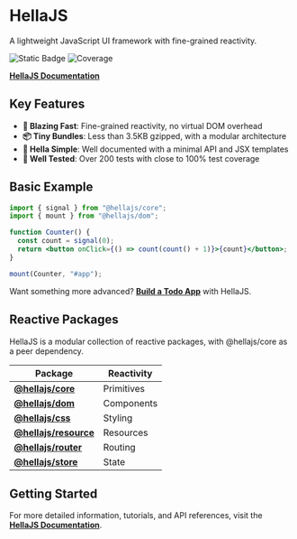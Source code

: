 # HellaJS

A lightweight JavaScript UI framework with fine-grained reactivity.

![Static Badge](https://img.shields.io/badge/status-experimental-orange.svg)
![Coverage](https://img.shields.io/endpoint?url=https://gist.githubusercontent.com/omilli/6df7884e21572b4910c2f21edb658e56/raw/hellajs-coverage.json)

**[HellaJS Documentation](https://hellajs.com)**

## Key Features

- **🚀 Blazing Fast**: Fine-grained reactivity, no virtual DOM overhead
- **📦 Tiny Bundles**: Less than 3.5KB gzipped, with a modular architecture
- **📖 Hella Simple**: Well documented with a minimal API and JSX templates
- **🧪 Well Tested**: Over 200 tests with close to 100% test coverage

## Basic Example

```jsx
import { signal } from "@hellajs/core";
import { mount } from "@hellajs/dom";

function Counter() {
  const count = signal(0);
  return <button onClick={() => count(count() + 1)}>{count}</button>;
}

mount(Counter, "#app");
```

Want something more advanced? **[Build a Todo App](https://hellajs.com/learn/tutorials/todo-app)** with HellaJS.

## Reactive Packages

HellaJS is a modular collection of reactive packages, with @hellajs/core as a peer dependency.

| Package | Reactivity |
| --- | --- |
| **[@hellajs/core](packages/core/README.md)** | Primitives |
| **[@hellajs/dom](packages/dom/README.md)** | Components |
| **[@hellajs/css](packages/css/README.md)** | Styling |
| **[@hellajs/resource](packages/resource/README.md)** | Resources |
| **[@hellajs/router](packages/router/README.md)** | Routing |
| **[@hellajs/store](packages/store/README.md)** | State |


## Getting Started

For more detailed information, tutorials, and API references, visit the **[HellaJS Documentation](https://hellajs.com)**.

